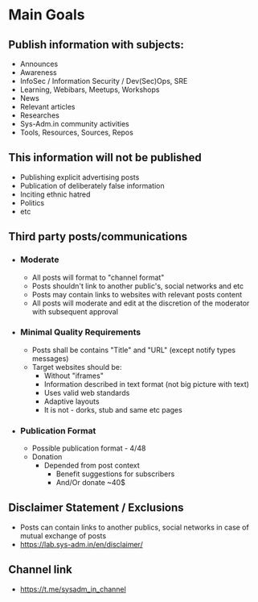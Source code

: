 # Main Goals

## Publish information with subjects:
* Announces
* Awareness
* InfoSec / Information Security / Dev(Sec)Ops, SRE
* Learning, Webibars, Meetups, Workshops
* News
* Relevant articles
* Researches
* Sys-Adm.in community activities
* Tools, Resources, Sources, Repos

## This information will not be published

* Publishing explicit advertising posts
* Publication of deliberately false information
* Inciting ethnic hatred
* Politics
* etc

## Third party posts/communications

* ### Moderate
  * All posts will format to "channel format"
  * Posts shouldn't link to another public's, social networks and etc
  * Posts may contain links to websites with relevant posts content
  * All posts will moderate and edit at the discretion of the moderator with subsequent approval

* ### Minimal Quality Requirements
  * Posts shall be contains "Title" and "URL" (except notify types messages)
  * Target websites should be:
    * Without "iframes"
    * Information described in text format (not big picture with text)
    * Uses valid web standards
    * Adaptive layouts 
    * It is not - dorks, stub and same etc pages

* ### Publication Format
  * Possible publication format - 4/48 
  * Donation
    * Depended from post context
      * Benefit suggestions for subscribers 
      * And/Or donate ~40$

## Disclaimer Statement / Exclusions

* Posts can contain links to another publics, social networks in case of mutual exchange of posts
* https://lab.sys-adm.in/en/disclaimer/

## Channel link
* https://t.me/sysadm_in_channel

